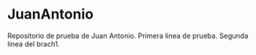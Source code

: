 # JuanAntonio
Repositorio de prueba de Juan Antonio.
Primera linea de prueba.
Segunda linea del brach1.